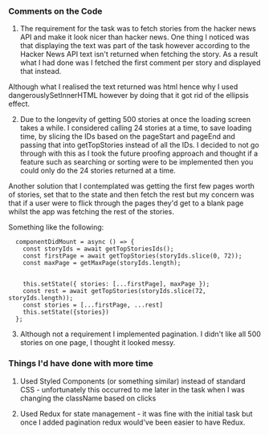 ### Comments on the Code

1. The requirement for the task was to fetch stories from the hacker news API and make it look nicer than hacker news. One thing I noticed was that displaying the text was part of the task however according to the Hacker News API text isn't returned when fetching the story. As a result what I had done was I fetched the first comment per story and displayed that instead.

Although what I realised the text returned was html hence why I used dangerouslySetInnerHTML however by doing that it got rid of the ellipsis effect.

2. Due to the longevity of getting 500 stories at once the loading screen takes a while. I considered calling 24 stories at a time, to save loading time, by slicing the IDs based on the pageStart and pageEnd and passing that into getTopStories instead of all the IDs. I decided to not go through with this as I took the future proofing approach and thought if a feature such as searching or sorting were to be implemented then you could only do the 24 stories returned at a time.

Another solution that I contemplated was getting the first few pages worth of stories, set that to the state and then fetch the rest but my concern was that if a user were to flick through the pages they'd get to a blank page whilst the app was fetching the rest of the stories.

Something like the following:

```
  componentDidMount = async () => {
    const storyIds = await getTopStoriesIds();
    const firstPage = await getTopStories(storyIds.slice(0, 72));
    const maxPage = getMaxPage(storyIds.length);


    this.setState({ stories: [...firstPage], maxPage });
    const rest = await getTopStories(storyIds.slice(72, storyIds.length));
    const stories = [...firstPage, ...rest]
    this.setState({stories})
  };
```

3. Although not a requirement I implemented pagination. I didn't like all 500 stories on one page, I thought it looked messy.

### Things I'd have done with more time

1. Used Styled Components (or something similar) instead of standard CSS - unfortunately this occurred to me later in the task when I was changing the className based on clicks

2. Used Redux for state management - it was fine with the initial task but once I added pagination redux would've been easier to have Redux.
